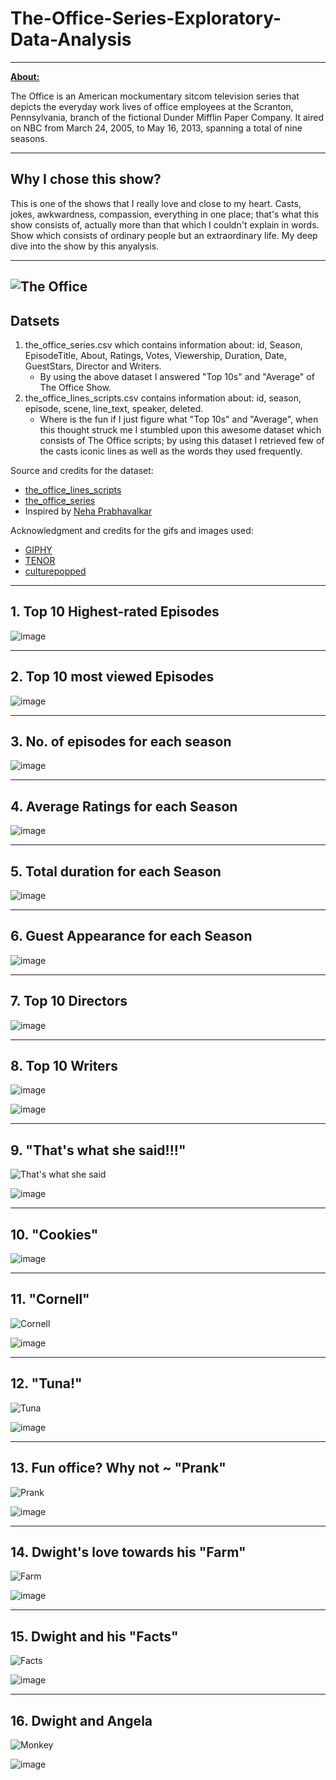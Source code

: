 # The-Office-Series-Exploratory-Data-Analysis



-----------------------------

**[About:](https://en.wikipedia.org/wiki/The_Office_(American_TV_series))**
   <p>The Office is an American mockumentary sitcom television series that depicts the everyday work lives of office employees at the Scranton, Pennsylvania, branch of the fictional Dunder Mifflin Paper Company. It aired on NBC from March 24, 2005, to May 16, 2013, spanning a total of nine seasons.</p>
   
-----------------------------
## Why I chose this show?  
This is one of the shows that I really love and close to my heart. Casts, jokes, awkwardness, compassion, everything in one place; that's what this show consists of, actually more than that which I couldn't explain in words. Show which consists of ordinary people but an extraordinary life. My deep dive into the show by this anyalysis.
   
 ----------------------------- 
![The Office](http://4.bp.blogspot.com/-XnRa5HoSlZY/TXBZwqT37SI/AAAAAAAAEYo/jrwFWadzQiM/s1600/michaelscottslastsupper.jpg)
-----------------------------
## Datsets  

1. the_office_series.csv which contains information about: id, Season, EpisodeTitle,	About,	Ratings,	Votes,	Viewership,	Duration,	Date,	GuestStars,	Director and Writers.  
    - By using the above dataset I answered "Top 10s" and "Average" of The Office Show.
2. the_office_lines_scripts.csv contains information about: id,	season,	episode,	scene,	line_text,	speaker,	deleted.  
    - Where is the fun if I just figure what "Top 10s" and "Average", when this thought struck me I stumbled upon this awesome dataset which consists of The Office scripts; by using this dataset I retrieved few of the casts iconic lines as well as the words they used frequently.
    
Source and credits for the dataset:
- [the_office_lines_scripts](https://data.world/abhinavr8/the-office-scripts-dataset)
- [the_office_series](https://www.kaggle.com/datasets/nehaprabhavalkar/the-office-dataset)
- Inspired by [Neha Prabhavalkar](https://www.kaggle.com/datasets/nehaprabhavalkar/the-office-dataset)

Acknowledgment and credits for the gifs and images used:
- [GIPHY](https://giphy.com/search/the-office)
- [TENOR](https://tenor.com/view/facts-dwight-facts-the-office-dwight-gif-25782901)
- [culturepopped](http://culturepopped.blogspot.com/2011/03/office-last-supper.html?m=1)


-----------------------------

## 1. Top 10 Highest-rated Episodes 

![image](https://user-images.githubusercontent.com/90051040/200160385-4b60f251-d005-4dde-87c0-d25636ed1202.png)

-----------------------------

## 2. Top 10 most viewed Episodes 

![image](https://user-images.githubusercontent.com/90051040/200160490-6360ae7a-ab9a-4c51-bf3f-3924b70e0efb.png)

-----------------------------

## 3. No. of episodes for each season

![image](https://user-images.githubusercontent.com/90051040/200160513-738634b3-787a-4902-a13b-fd421a6da9e3.png)

-----------------------------

## 4. Average Ratings for each Season

![image](https://user-images.githubusercontent.com/90051040/200160544-efbcad7a-cb9f-4e7d-a178-93ebd6403b0c.png)

-----------------------------

## 5. Total duration for each Season

![image](https://user-images.githubusercontent.com/90051040/200160562-3fef1cb1-c374-462f-a1b7-1f2d57f27937.png)

-----------------------------

## 6. Guest Appearance for each Season

![image](https://user-images.githubusercontent.com/90051040/200160590-0cce3e3f-b5bd-4f1a-9ffc-6b62510fe792.png)

-----------------------------

## 7. Top 10 Directors

![image](https://user-images.githubusercontent.com/90051040/200160612-7482c9de-e9f6-4c47-9220-5f75c322e3e0.png)

-----------------------------


## 8. Top 10 Writers

![image](https://user-images.githubusercontent.com/90051040/200160646-c4cf83cb-6230-4294-b731-97455b33cfc1.png)

![image](https://user-images.githubusercontent.com/90051040/200160673-7d9de21d-67f1-48fd-a6bf-d32b99232360.png)

-----------------------------

## 9. "That's what she said!!!"
![That's what she said](https://media0.giphy.com/media/IjJ8FVe4HVk66yvlV2/giphy.gif?cid=ecf05e47zu7z827f0qdl26qb86lwxtlkaxraf0ouax31wiuk&rid=giphy.gif&ct=g)

![image](https://user-images.githubusercontent.com/90051040/200160727-91812025-734b-4da8-ab92-886a8e1ae839.png)

-----------------------------


## 10. "Cookies"

![image](https://user-images.githubusercontent.com/90051040/200160784-93605057-1cd5-4fbf-a598-6d69982c47bc.png)

-----------------------------


## 11. "Cornell"

![Cornell](https://media2.giphy.com/media/kMPP27oGmW36oZ6olx/giphy.gif?cid=ecf05e4779xswpdxhh4ijnul0wrgpksw6gp4b4t9w3anou92&rid=giphy.gif&ct=g)

![image](https://user-images.githubusercontent.com/90051040/200160802-9b23a04e-7cc6-42ef-88cc-86348d0fff9b.png)

-----------------------------

## 12. "Tuna!"

![Tuna](https://64.media.tumblr.com/tumblr_m5fgkh1Zv31qcti48o6_r1_250.gifv)

![image](https://user-images.githubusercontent.com/90051040/200160828-7ca349bc-8d49-413a-84ee-c79e13484574.png)

-----------------------------

## 13. Fun office? Why not ~ "Prank"
![Prank](https://media1.giphy.com/media/pmVBMVIXDwj0A/giphy.gif?cid=ecf05e479qm88k12jtvcynibsoj13ba0o2ujgxodibml5yuh&rid=giphy.gif&ct=g)

![image](https://user-images.githubusercontent.com/90051040/200160853-33ac0a0b-169b-4359-8de1-0be710f36fc9.png)

-----------------------------


## 14. Dwight's love towards his "Farm"

![Farm](https://media4.giphy.com/media/dXf93EHY6advUBYC0u/giphy.gif?cid=ecf05e47vuvkddl3kvfowyk080p3b9kpbzsx0dd9igrum1e6&rid=giphy.gif&ct=g)

![image](https://user-images.githubusercontent.com/90051040/200160876-89ab9d5c-a59c-475a-8ed8-7afecbe7499c.png)

-----------------------------


## 15. Dwight and his "Facts"
![Facts](https://media.tenor.com/WyP87R3evT4AAAAC/facts-dwight-facts.gif)

![image](https://user-images.githubusercontent.com/90051040/200160913-4cd330b3-7fb6-4b8f-8bc4-ddbd16376eb3.png)

-----------------------------

## 16. Dwight and Angela

![Monkey](https://64.media.tumblr.com/54492a8ae215a8a85c7c43a78c5c3d42/tumblr_o7xb0kWA6p1uk9x9no9_250.gif)

![image](https://user-images.githubusercontent.com/90051040/200162146-67b40394-5c0b-4f4f-8083-ba8c895d8583.png)



































    

   
   

